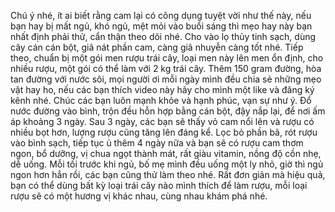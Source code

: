 Chú ý nhé, ít ai biết rằng cam lại có công dụng tuyệt vời như thế này, nếu bạn hay bị mất ngủ, khó ngủ, mệt mỏi vào buổi sáng thì mẹo hay này bạn nhất định phải thử, cẩn thận theo dõi nhé. Cho vào lọ thủy tinh sạch, dùng cây cán cán bột, giã nát phần cam, càng giã nhuyễn càng tốt nhé. Tiếp theo, chuẩn bị một gói men rượu trái cây, loại men này lên men ổn định, cho nhiều rượu, một gói có thể làm với 2 kg trái cây. Thêm 150 gram đường, hòa tan đường với nước sôi, mọi người ơi mỗi ngày mình đều chia sẻ những mẹo vặt hay ho, nếu các bạn thích video này hãy cho mình một like và đăng ký kênh nhé. Chúc các bạn luôn mạnh khỏe và hạnh phúc, vạn sự như ý. Đổ nước đường vào bình, trộn đều hỗn hợp bằng cán bột, đậy nắp lại, để nơi ấm áp khoảng 3 ngày. Sau 3 ngày, các bạn sẽ thấy vỏ cam nổi lên và rượu có nhiều bọt hơn, lượng rượu cũng tăng lên đáng kể. Lọc bỏ phần bã, rót rượu vào bình sạch, tiếp tục ủ thêm 4 ngày nữa và bạn sẽ có rượu cam thơm ngon, bổ dưỡng, vị chua ngọt thành mát, rất giàu vitamin, nồng độ cồn nhẹ, dễ uống. Mỗi tối trước khi ngủ, bố mẹ mình đều uống một ly nhỏ, giờ thì ngủ ngon hơn hẳn rồi, các bạn cũng thử làm theo nhé. Rất đơn giản mà hiệu quả, bạn có thể dùng bất kỳ loại trái cây nào mình thích để làm rượu, mỗi loại rượu sẽ có một hương vị khác nhau, cùng nhau khám phá nhé.